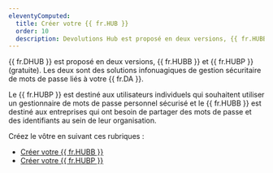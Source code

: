 ```yaml
---
eleventyComputed:
  title: Créer votre {{ fr.HUB }}
  order: 10
  description: Devolutions Hub est proposé en deux versions, {{ fr.HUBB }} et {{ fr.HUBP }} (gratuite). Les deux sont des solutions infonuagiques de gestion sécuritaire de mots de passe liés à votre {{ fr.DA }}.
---
```

{{ fr.DHUB }} est proposé en deux versions, {{ fr.HUBB }} et {{ fr.HUBP }} (gratuite). Les deux sont des solutions infonuagiques de gestion sécuritaire de mots de passe liés à votre {{ fr.DA }}.  

Le {{ fr.HUBP }} est destiné aux utilisateurs individuels qui souhaitent utiliser un gestionnaire de mots de passe personnel sécurisé et le {{ fr.HUBB }} est destiné aux entreprises qui ont besoin de partager des mots de passe et des identifiants au sein de leur organisation.  

Créez le vôtre en suivant ces rubriques :  

* [Créer votre {{ fr.HUBB }}](/fr/hub/getting-started/create-hub/hub-business/)  
* [Créer votre {{ fr.HUBP }}](/fr/hub/getting-started/create-hub/hub-personal/)  
